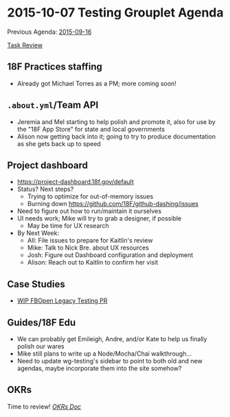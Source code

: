# 2015-10-07 Testing Grouplet Agenda

Previous Agenda: [2015-09-16](./20150916_agenda.md)

[Task Review](https://trello.com/b/efNEYNJ1/18f-testing-grouplet)

## 18F Practices staffing
* Already got Michael Torres as a PM; more coming soon!

## `.about.yml`/Team API

* Jeremia and Mel starting to help polish and promote it, also for use by
  the "18F App Store" for state and local governments
* Alison now getting back into it; going to try to produce documentation
  as she gets back up to speed

## Project dashboard

* https://project-dashboard.18f.gov/default
* Status? Next steps?
  * Trying to optimize for out-of-memory issues
  * Burning down https://github.com/18F/github-dashing/issues
* Need to figure out how to run/maintain it ourselves
* UI needs work; Mike will try to grab a designer, if possible
  * May be time for UX research
* By Next Week:
  * All: File issues to prepare for Kaitlin's review
  * Mike: Talk to Nick Bre. about UX resources
  * Josh: Figure out Dashboard configuration and deployment
  * Alison: Reach out to Kaitlin to confirm her visit

## Case Studies

* [WIP FBOpen Legacy Testing PR](https://github.com/18F/wg-testing/pull/19)

## Guides/18F Edu

* We can probably get Emileigh, Andre, and/or Kate to help us finally polish
  our wares
* Mike still plans to write up a Node/Mocha/Chai walkthrough...
* Need to update wg-testing's sidebar to point to both old and new agendas,
  maybe incorporate them into the site somehow?

## OKRs

Time to review!
[_OKRs Doc_](https://docs.google.com/a/gsa.gov/document/d/1O3x8rE-EyAgelatY8TkldEfr4HV1HKxG2jv-TnBBw6g/edit?usp=sharing)
